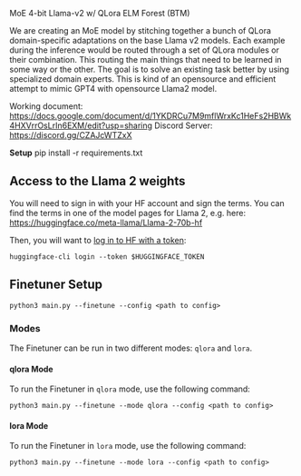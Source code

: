 MoE 4-bit Llama-v2 w/ QLora ELM Forest (BTM)

We are creating an MoE model by stitching together a bunch of QLora domain-specific adaptations on the base Llama v2 models. Each example during the inference would be routed through a set of QLora modules or their combination. This routing the main things that need to be learned in some way or the other. The goal is to solve an existing task better by using specialized domain experts. This is kind of an opensource and efficient attempt to mimic GPT4 with opensource Llama2 model.

Working document: https://docs.google.com/document/d/1YKDRCu7M9mflWrxKc1HeFs2HBWk4HXVrrOsLrIn6EXM/edit?usp=sharing
Discord Server: https://discord.gg/CZAJcWTZxX

**Setup**
  pip install -r requirements.txt

## Access to the Llama 2 weights

You will need to sign in with your HF account and sign the terms. You can find the terms in one of the model pages for Llama 2, e.g. here: https://huggingface.co/meta-llama/Llama-2-70b-hf

Then, you will want to [log in to HF with a token](https://huggingface.co/docs/huggingface_hub/quick-start#login):
```
huggingface-cli login --token $HUGGINGFACE_TOKEN
```

## Finetuner Setup

```
python3 main.py --finetune --config <path to config>
```

### Modes
The Finetuner can be run in two different modes: `qlora` and `lora`.

#### qlora Mode
To run the Finetuner in `qlora` mode, use the following command:
```
python3 main.py --finetune --mode qlora --config <path to config>
```

#### lora Mode
To run the Finetuner in `lora` mode, use the following command:
```
python3 main.py --finetune --mode lora --config <path to config>
```
 